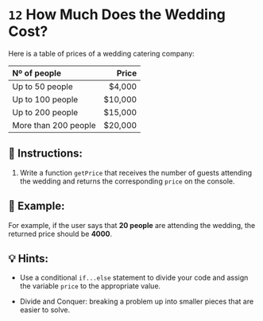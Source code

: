 # `12` How Much Does the Wedding Cost?

Here is a table of prices of a wedding catering company:

| Nº of people | Price |
|:---|---:|
| Up to 50 people  | $4,000 |
| Up to 100 people | $10,000 |
| Up to 200 people | $15,000  |
| More than 200 people | $20,000 |

## 📝 Instructions:

1. Write a function `getPrice` that receives the number of guests attending the wedding and returns the corresponding `price` on the console.

## 📎 Example:

For example, if the user says that **20 people** are attending the wedding, the returned price should be **4000**.

## 💡 Hints:

+ Use a conditional `if...else` statement to divide your code and assign the variable `price` to the appropriate value.

+ Divide and Conquer: breaking a problem up into smaller pieces that are easier to solve.
